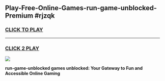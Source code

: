 
## Play-Free-Online-Games-run-game-unblocked-Premium #rjzqk
<h3>
<a href="https://premium.freeplayer.one?title=run-game-unblocked&ref=8M">CLICK TO PLAY</a></h3>
<hr>

<h3>
<a href="https://premium.freeplayer.one?title=run-game-unblocked&ref=8M">CLICK 2 PLAY</a>
  
</h3>

<a href="https://premium.freeplayer.one?title=run-game-unblocked&ref=8M"><img src="https://clearcache.store/games.png"></a>


**run-game-unblocked games unblocked: Your Gateway to Fun and Accessible Online Gaming**
